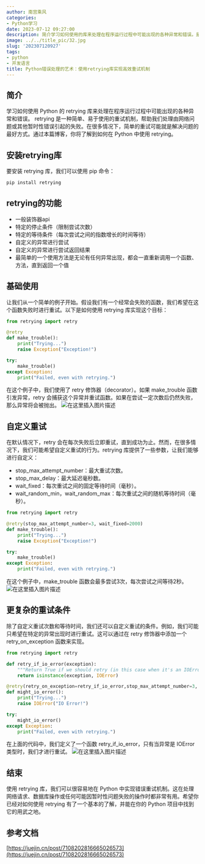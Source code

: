 ```yaml
---
author: 南宫乘风
categories:
- Python学习
date: 2023-07-12 09:27:00
description: 简介学习如何使用的库来处理在程序运行过程中可能出现的各种异常和错误。是一种简单、易于使用的重试机制，帮助我们处理由网络问题或其他暂时性错误引起的失败。在很多情况下，简单的重试可能就是解决问题的最好方式。。。。。。。
image: ../../title_pic/32.jpg
slug: '202307120927'
tags:
- python
- 开发语言
title: Python错误处理的艺术：使用retrying库实现高效重试机制
---
```


<!--more-->

## 简介
学习如何使用 Python 的 retrying 库来处理在程序运行过程中可能出现的各种异常和错误。
retrying 是一种简单、易于使用的重试机制，帮助我们处理由网络问题或其他暂时性错误引起的失败。在很多情况下，简单的重试可能就是解决问题的最好方式。通过本篇博客，你将了解到如何在 Python 中使用 retrying。
## 安装retrying库

要安装 retrying 库，我们可以使用 pip 命令：
```python
pip install retrying
```
## retrying的功能
- 一般装饰器api
- 特定的停止条件（限制尝试次数）
- 特定的等待条件（每次尝试之间的指数增长的时间等待）
- 自定义的异常进行尝试
- 自定义的异常进行尝试返回结果
- 最简单的一个使用方法是无论有任何异常出现，都会一直重新调用一个函数、方法，直到返回一个值
## 基础使用
让我们从一个简单的例子开始。假设我们有一个经常会失败的函数，我们希望在这个函数失败时进行重试。以下是如何使用 retrying 库实现这个目标：
```python
from retrying import retry

@retry
def make_trouble():
    print("Trying...")
    raise Exception("Exception!")

try:
    make_trouble()
except Exception:
    print("Failed, even with retrying.")
```
在这个例子中，我们使用了 retry 修饰器（decorator）。如果 make_trouble 函数引发异常，retry 会捕获这个异常并重试函数。如果在尝试一定次数后仍然失败，那么异常将会被抛出。
![在这里插入图片描述](../../image/00783b82235048e69230f5dd7150ae89.png)
## 自定义重试
在默认情况下，retry 会在每次失败后立即重试，直到成功为止。然而，在很多情况下，我们可能希望自定义重试的行为。retrying 库提供了一些参数，让我们能够进行自定义：
- stop_max_attempt_number：最大重试次数。
- stop_max_delay：最大延迟毫秒数。
- wait_fixed：每次重试之间的固定等待时间（毫秒）。
- wait_random_min，wait_random_max：每次重试之间的随机等待时间（毫秒）。

```python
from retrying import retry

@retry(stop_max_attempt_number=3, wait_fixed=2000)
def make_trouble():
    print("Trying...")
    raise Exception("Exception!")

try:
    make_trouble()
except Exception:
    print("Failed, even with retrying.")
```
在这个例子中，make_trouble 函数会最多尝试3次，每次尝试之间等待2秒。
![在这里插入图片描述](../../image/56112de62b184aa4b2f2080fe7135f16.png)
## 更复杂的重试条件
除了自定义重试次数和等待时间，我们还可以自定义重试的条件。例如，我们可能只希望在特定的异常出现时进行重试。这可以通过在 retry 修饰器中添加一个 retry_on_exception 函数来实现。
```python
from retrying import retry

def retry_if_io_error(exception):
    """Return True if we should retry (in this case when it's an IOError), False otherwise"""
    return isinstance(exception, IOError)

@retry(retry_on_exception=retry_if_io_error,stop_max_attempt_number=3, wait_fixed=2000)
def might_io_error():
    print("Trying...")
    raise IOError("IO Error!")

try:
    might_io_error()
except Exception:
    print("Failed, even with retrying.")
```
在上面的代码中，我们定义了一个函数 retry_if_io_error，只有当异常是 IOError 类型时，我们才进行重试。
![在这里插入图片描述](../../image/6446956377bb42b39a8e3b02e2c72ff2.png)
## 结束

使用 retrying 库，我们可以很容易地在 Python 中实现错误重试机制。这在处理网络请求、数据库操作或任何可能因暂时性问题失败的操作时都非常有用。希望你已经对如何使用 retrying 有了一个基本的了解，并能在你的 Python 项目中找到它的用武之地。

## 参考文档
[https://juejin.cn/post/7108202816665026573](https://juejin.cn/post/7108202816665026573)

